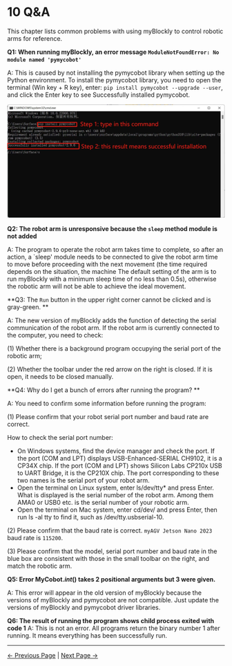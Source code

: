 # 10 Q&A

This chapter lists common problems with using myBlockly to control robotic arms for reference.

**Q1: When running myBlockly, an error message `ModuleNotFoundError: No module named 'pymycobot'`**

A: This is caused by not installing the pymycobot library when setting up the Python environment. To install the pymycobot library, you need to open the terminal (Win key + R key), enter: `pip install pymycobot --upgrade --user`, and click the Enter key to see Successfully installed pymycobot.

<img src="../../../resources/5-BasicApplication/5.2/5.2.1/img/Q&A/pymycobotinstallation.jpg" style="zoom: 50%;" />



**Q2: The robot arm is unresponsive because the `sleep` method module is not added**

A: The program to operate the robot arm takes time to complete, so after an action, a `sleep' module needs to be connected to give the robot arm time to move before proceeding with the next movement (the time required depends on the situation, the machine The default setting of the arm is to run myBlockly with a minimum sleep time of no less than 0.5s), otherwise the robotic arm will not be able to achieve the ideal movement.



**Q3: The `Run` button in the upper right corner cannot be clicked and is gray-green. **

A: The new version of myBlockly adds the function of detecting the serial communication of the robot arm. If the robot arm is currently connected to the computer, you need to check:

(1) Whether there is a background program occupying the serial port of the robotic arm;

(2) Whether the toolbar under the red arrow on the right is closed. If it is open, it needs to be closed manually.



**Q4: Why do I get a bunch of errors after running the program? **

A: You need to confirm some information before running the program:

(1) Please confirm that your robot serial port number and baud rate are correct.

 How to check the serial port number:

* On Windows systems, find the device manager and check the port.
   If the port (COM and LPT) displays USB-Enhanced-SERIAL CH9102, it is a CP34X chip.
   If the port (COM and LPT) shows Silicon Labs CP210x USB to UART Bridge, it is the CP210X chip. The port corresponding to these two names is the serial port of your robot arm.
* Open the terminal on Linux system, enter ls/dev/tty* and press Enter. What is displayed is the serial number of the robot arm. Among them AMA0 or USB0
   etc. is the serial number of your robotic arm.
* Open the terminal on Mac system, enter cd/dev/ and press Enter, then run ls -al tty to find it, such as /dev/tty.usbserial-10.

(2) Please confirm that the baud rate is correct. `myAGV Jetson Nano 2023 ` baud rate is `115200`.

(3) Please confirm that the model, serial port number and baud rate in the blue box are consistent with those in the small toolbar on the right, and match the robotic arm.



**Q5: Error MyCobot._int_() takes 2 positional arguments but 3 were given.**

A: This error will appear in the old version of myBlockly because the versions of myBlockly and pymycobot are not compatible. Just update the versions of myBlockly and pymycobot driver libraries.



**Q6: The result of running the program shows child process exited with code 1**
A: This is not an error. All programs return the binary number 1 after running. It means everything has been successfully run.

---

 [← Previous Page](./3-interface_description.md) | [Next Page →](./5-api.md)
